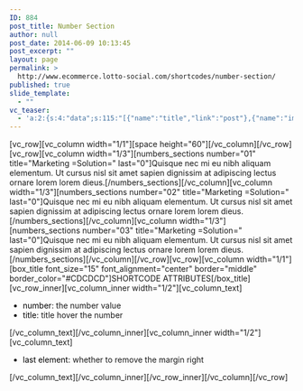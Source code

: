 ```yaml
---
ID: 884
post_title: Number Section
author: null
post_date: 2014-06-09 10:13:45
post_excerpt: ""
layout: page
permalink: >
  http://www.ecommerce.lotto-social.com/shortcodes/number-section/
published: true
slide_template:
  - ""
vc_teaser:
  - 'a:2:{s:4:"data";s:115:"[{"name":"title","link":"post"},{"name":"image","image":"featured","link":"none"},{"name":"text","mode":"excerpt"}]";s:7:"bgcolor";s:0:"";}'
---
```

[vc_row][vc_column width="1/1"][space height="60"][/vc_column][/vc_row][vc_row][vc_column width="1/3"][numbers_sections number="01" title="Marketing =Solution=" last="0"]Quisque nec mi eu nibh aliquam elementum. Ut cursus nisl sit amet sapien dignissim at adipiscing lectus ornare lorem lorem dieus.[/numbers_sections][/vc_column][vc_column width="1/3"][numbers_sections number="02" title="Marketing =Solution=" last="0"]Quisque nec mi eu nibh aliquam elementum. Ut cursus nisl sit amet sapien dignissim at adipiscing lectus ornare lorem lorem dieus.[/numbers_sections][/vc_column][vc_column width="1/3"][numbers_sections number="03" title="Marketing =Solution=" last="0"]Quisque nec mi eu nibh aliquam elementum. Ut cursus nisl sit amet sapien dignissim at adipiscing lectus ornare lorem lorem dieus.[/numbers_sections][/vc_column][/vc_row][vc_row][vc_column width="1/1"][box_title font_size="15" font_alignment="center" border="middle" border_color="#CDCDCD"]SHORTCODE ATTRIBUTES[/box_title][vc_row_inner][vc_column_inner width="1/2"][vc_column_text]
<ul>
	<li><span style="color: #000000">number</span>: the number value</li>
	<li><span style="color: #000000">title</span>: title hover the number</li>
</ul>
[/vc_column_text][/vc_column_inner][vc_column_inner width="1/2"][vc_column_text]
<ul>
	<li><span style="color: #000000">last element</span>: whether to remove the margin right</li>
</ul>
[/vc_column_text][/vc_column_inner][/vc_row_inner][/vc_column][/vc_row]